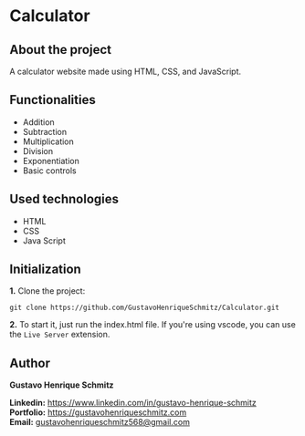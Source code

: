 # Calculator

## About the project
A calculator website made using HTML, CSS, and JavaScript.

## Functionalities
- Addition
- Subtraction
- Multiplication
- Division
- Exponentiation
- Basic controls

## Used technologies
- HTML
- CSS
- Java Script

## Initialization
**1.** Clone the project:
```
git clone https://github.com/GustavoHenriqueSchmitz/Calculator.git
```

**2.** To start it, just run the index.html file. If you're using vscode, you can use the `Live Server` extension.

## Author
**Gustavo Henrique Schmitz**

**Linkedin:** https://www.linkedin.com/in/gustavo-henrique-schmitz  
**Portfolio:** https://gustavohenriqueschmitz.com  
**Email:** gustavohenriqueschmitz568@gmail.com  
